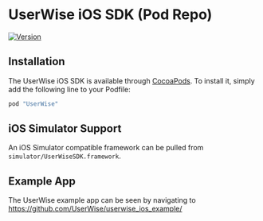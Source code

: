# UserWise iOS SDK (Pod Repo)
[![Version](https://img.shields.io/cocoapods/v/UserWise.svg?style=flat)](https://cocoapods.org/pods/UserWise)


## Installation
The UserWise iOS SDK is available through [CocoaPods](http://cocoapods.org). To install
it, simply add the following line to your Podfile:

```ruby
pod "UserWise"
```

## iOS Simulator Support
An iOS Simulator compatible framework can be pulled from `simulator/UserWiseSDK.framework`.

## Example App
The UserWise example app can be seen by navigating to https://github.com/UserWise/userwise_ios_example/

